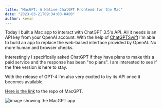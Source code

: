 ```yaml
---
title: "MacGPT: A Native ChatGPT Frontend for the Mac"
date: "2023-03-21T09:34:00-0400"
author: kevin
---
```


Today I built a Mac app to interact with ChatGPT 3.5's API. All it needs is an API key from your OpenAI account. With the help of [ChatGPTSwift](https://github.com/alfianlosari/ChatGPTSwift) I'm able to build an app to replace the web-based interface provided by OpenAI. No more human and browser checks.

Interestingly I specifically asked ChatGPT if they have plans to make this a paid service and the response has been "no plans". I am interested to see if the free version is here to stay.

With the release of GPT-4 I'm also very excited to try its API once it becomes available.

[Here is the link](https://github.com/aoenth/MacGPT) to the repo of MacGPT.

![image showing the MacGPT app](https://res.cloudinary.com/solid-apps-inc/image/upload/v1679457534/MacGPT_ssxohq.png)
